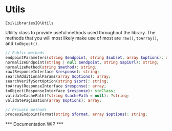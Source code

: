 # Utils

`Esi\LibrariesIO\Utils`

Utility class to provide useful methods used throughout the library. The methods that you will most likely make use of most are `raw()`, `toArray()`, and `toObject()`.


```php
// Public methods
endpointParameters(string $endpoint, string $subset, array $options): array;
normalizeEndpoint(string | null $endpoint, string $apiUrl): string;
normalizeMethod(string $method): string;
raw(ResponseInterface $response): string;
searchAdditionalParams(array $options): array;
searchVerifySortOption(string $sort): string;
toArray(ResponseInterface $response): array;
toObject(ResponseInterface $response): stdClass;
validateCachePath(?string $cachePath = null): ?string;
validatePagination(array $options): array;

// Private methods
processEndpointFormat(string $format, array $options): string;
```

*** Documentation WIP ***
